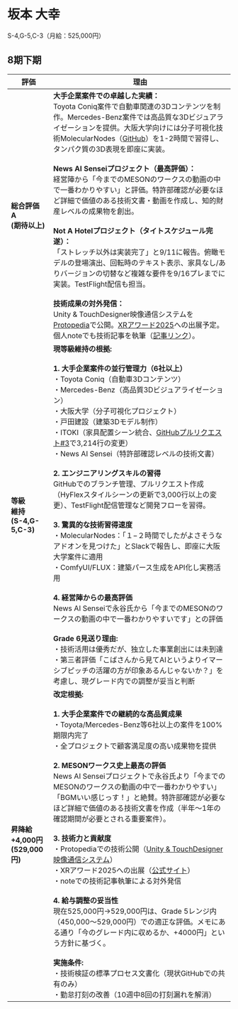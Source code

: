 # 坂本 大幸

S-4,G-5,C-3（月給：525,000円）

## 8期下期

| 評価 | 理由 |
|------|------|
| **総合評価**<br>**A**<br>**(期待以上)** | **大手企業案件での卓越した実績：**<br>Toyota Coniq案件で自動車関連の3Dコンテンツを制作。Mercedes-Benz案件では高品質な3Dビジュアライゼーションを提供。大阪大学向けには分子可視化技術MolecularNodes（[GitHub](https://github.com/BradyAJohnston/MolecularNodes)）を1-2時間で習得し、タンパク質の3D表現を即座に実装。<br><br>**News AI Senseiプロジェクト（最高評価）：**<br>経営陣から「今までのMESONのワークスの動画の中で一番わかりやすい」と評価。特許部確認が必要なほど詳細で価値のある技術文書・動画を作成し、知的財産レベルの成果物を創出。<br><br>**Not A Hotelプロジェクト（タイトスケジュール完遂）：**<br>「ストレッチ以外は実装完了」と9/11に報告。俯瞰モデルの登場演出、回転時のテキスト表示、家具なし/ありバージョンの切替など複雑な要件を9/16プレまでに実装。TestFlight配信も担当。<br><br>**技術成果の対外発信：**<br>Unity & TouchDesigner映像通信システムを[Protopedia](https://protopedia.net/prototype/private/c116319c-3608-4ab1-8dd4-d1ddb9b88385)で公開。[XRアワード2025](https://xrc.or.jp/award2025/)への出展予定。個人noteでも技術記事を執筆（[記事リンク](https://note.com/hiroyukisakam/n/n60ecd89dbc87)）。 |
| **等級**<br>**維持**<br>**(S-4,G-5,C-3)** | **現等級維持の根拠:**<br><br>**1. 大手企業案件の並行管理力（6社以上）**<br>・Toyota Coniq（自動車3Dコンテンツ）<br>・Mercedes-Benz（高品質3Dビジュアライゼーション）<br>・大阪大学（分子可視化プロジェクト）<br>・戸田建設（建築3Dモデル制作）<br>・ITOKI（家具配置シーン統合、[GitHubプルリクエスト#3](https://github.com/MESON-inc/ItokiProject/pull/3)で3,214行の変更）<br>・News AI Sensei（特許部確認レベルの技術文書）<br><br>**2. エンジニアリングスキルの習得**<br>GitHubでのブランチ管理、プルリクエスト作成（HyFlexスタイルシーンの更新で3,000行以上の変更）、TestFlight配信管理など開発フローを習得。<br><br>**3. 驚異的な技術習得速度**<br>・MolecularNodes：「１−２時間でしたがよさそうなアドオンを見つけた」とSlackで報告し、即座に大阪大学案件に適用<br>・ComfyUI/FLUX：建築パース生成をAPI化し実務活用<br><br>**4. 経営陣からの最高評価**<br>News AI Senseiで永谷氏から「今までのMESONのワークスの動画の中で一番わかりやすいです」との評価<br><br>**Grade 6見送り理由:**<br>・技術活用は優秀だが、独立した事業創出には未到達<br>・第三者評価「こばさんから見てAIというよりイマーシブピッチの活躍の方が印象あるんじゃないか？」を考慮し、現グレード内での調整が妥当と判断 |
| **昇降給**<br>**+4,000円**<br>**(529,000円)** | **改定根拠:**<br><br>**1. 大手企業案件での継続的な高品質成果**<br>・Toyota/Mercedes-Benz等6社以上の案件を100%期限内完了<br>・全プロジェクトで顧客満足度の高い成果物を提供<br><br>**2. MESONワークス史上最高の評価**<br>News AI Senseiプロジェクトで永谷氏より「今までのMESONのワークスの動画の中で一番わかりやすい」「BGMいい感じっす！」と絶賛。特許部確認が必要なほど詳細で価値のある技術文書を作成（半年〜1年の確認期間が必要とされる重要案件）。<br><br>**3. 技術力と貢献度**<br>・Protopediaでの技術公開（[Unity & TouchDesigner映像通信システム](https://protopedia.net/prototype/private/c116319c-3608-4ab1-8dd4-d1ddb9b88385)）<br>・XRアワード2025への出展（[公式サイト](https://xrc.or.jp/award2025/)）<br>・noteでの技術記事執筆による対外発信<br><br>**4. 給与調整の妥当性**<br>現在525,000円→529,000円は、Grade 5レンジ内（450,000～529,000円）での適正な評価。メモにある通り「今のグレード内に収めるか、+4000円」という方針に基づく。<br><br>**実施条件:**<br>・技術検証の標準プロセス文書化（現状GitHubでの共有のみ）<br>・勤怠打刻の改善（10週中8回の打刻漏れを解消） |